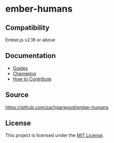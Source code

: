 ember-humans
==============================================================================

Compatibility
------------------------------------------------------------------------------

Ember.js v2.18 or above

Documentation
------------------------------------------------------------------------------

* [Guides](https://zachgarwood.github.io/ember-humans/)
* [Changelog](https://zachgarwood.github.io/ember-humans/docs/changelog)
* [How to Contribute](CONTRIBUTING.md)

Source
------------------------------------------------------------------------------

https://github.com/zachgarwood/ember-humans

License
------------------------------------------------------------------------------

This project is licensed under the [MIT License](LICENSE.md).
